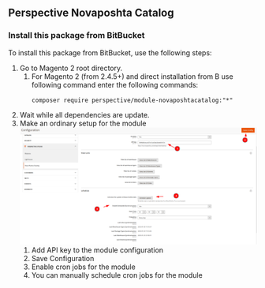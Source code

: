 ## Perspective Novaposhta Catalog 

### Install this package from BitBucket
To install this package from BitBucket, use the following steps:

1. Go to Magento 2 root directory.  
   1. For Magento 2 (from 2.4.5+) and direct installation from B use following command enter the following commands:  
       ```
       composer require perspective/module-novaposhtacatalog:"*"  
       ```
2. Wait while all dependencies are update. 
3. Make an ordinary setup for the module
   ![np-catalog.png](images/np-catalog.png)
   1. Add API key to the module configuration
   2. Save Configuration
   3. Enable cron jobs for the module
   4. You can manually schedule cron jobs for the module

